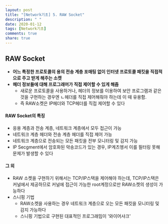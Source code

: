 ```yaml
---
layout: post
title: "[Network기초] 5. RAW Socket"
description: " "
date: 2020-01-12
tags: [Network기초]
comments: true
share: true
---
```


## RAW Socket

- **어느 특정한 프로토콜의 용의 전송 계층 포매팅 없이 인터넷 프로토콜 패킷을 직접적으로 주고 받게 해주는 소켓**
- **헤더 정보들에 대해 프로그래머가 직접 제어할 수 있게 해줌**
  - 새로운 프로토콜을 사용하거나, 헤더의 정보를 이용하여 보안 프로그램과 같은 것을 구현하는 경우엔 ㄴ헤더를 직접 제어해줘야 하는데 이 때 유용함.
  - 즉 RAW소켓은 IP헤더와 TCP헤더를 직접 제어할 수 있다

#### RAW Socket의 특징

- 응용 계층과 전송 계층, 네트워크 계층에서 모두 접근이 가능
- 네트워크 계층 헤더와 전송 계층 헤더를 직접 제어 가능
- 네트워크 계층으로 전송되는 모든 패킷을 전부 모니터링 및 감지 가능
- IP Secgment에서 암호화된 악송코드가 있는 경우, IP계츠엥서 이를 필터링 못해 문제가 발생할 수 있다

#### 그 외
- RAW 소켓을 구현하기 위해서는 TCP/IP스택을 제어해야 하는데, TCP/IP스택은 커널에서 제공하므로 커널에 접근이 가능한 root계정으로만 RAW소켓의 생성이 가능하다
- 스니핑 기법
  - RAW소켓을 사용하는 경우 네트워크 계층으로 오는 모든 패킷을 모니터링 및 감지 가능하다
  - 스니핑 기법으로 구현된 대표적인 프로그래밈이 '와이어샤크'